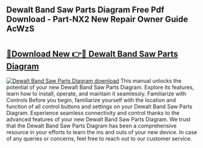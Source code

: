 ## Dewalt Band Saw Parts Diagram Free Pdf Download - Part-NX2 New Repair Owner Guide AcWzS

# <h2><a href="http://dfjqgfj.blite.top/?on=Dewalt+Band+Saw+Parts+Diagram">🔗Download New 👉🔴 Dewalt Band Saw Parts Diagram</a></h2>

[![Dewalt Band Saw Parts Diagram download](https://i.imgur.com/lujVjoI.png)](http://dfjqgfj.blite.top/?on=Dewalt+Band+Saw+Parts+Diagram)
This manual unlocks the potential of your new Dewalt Band Saw Parts Diagram. Explore its features, learn how to install, operate, and maintain it seamlessly. Familiarize with Controls Before you begin, familiarize yourself with the location and function of all control buttons and settings on your Dewalt Band Saw Parts Diagram. Experience seamless connectivity and control thanks to the advanced features of your new Dewalt Band Saw Parts Diagram. We trust that the Dewalt Band Saw Parts Diagram has been a comprehensive resource in your efforts to learn the ins and outs of your new device. In case of any queries or concerns, feel free to reach out to our customer service.
